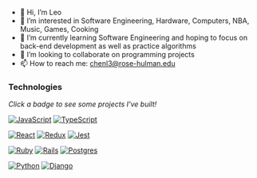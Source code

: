 - 👋 Hi, I’m Leo
- 👀 I’m interested in Software Engineering, Hardware, Computers, NBA, Music, Games, Cooking
- 🌱 I’m currently learning Software Engineering and hoping to focus on back-end development as well as practice algorithms
- 💞️ I’m looking to collaborate on programming projects
- 📫 How to reach me: chenl3@rose-hulman.edu

### Technologies

*Click a badge to see some projects I've built!*

[![JavaScript](https://img.shields.io/badge/javascript-%23323330.svg?style=for-the-badge&logo=javascript&logoColor=%23F7DF1E)](https://github.com/rhit-chenl3?tab=repositories&q=topic%3Ajavascript)
[![TypeScript](https://img.shields.io/badge/typescript-%23007ACC.svg?style=for-the-badge&logo=typescript&logoColor=white)](https://github.com/rhit-chenl3?tab=repositories&q=topic%3Atypescript)

[![React](https://img.shields.io/badge/react-%2320232a.svg?style=for-the-badge&logo=react&logoColor=%2361DAFB)](https://github.com/rhit-chenl3?tab=repositories&q=topic%3Areact)
[![Redux](https://img.shields.io/badge/redux-%23593d88.svg?style=for-the-badge&logo=redux&logoColor=white)](https://github.com/rhit-chenl3?tab=repositories&q=topic%3Aredux)
[![Jest](https://img.shields.io/badge/-jest-%23C21325?style=for-the-badge&logo=jest&logoColor=white)](https://github.com/rhit-chenl3?tab=repositories&q=topic%3Ajest)

[![Ruby](https://img.shields.io/badge/ruby-%23CC342D.svg?style=for-the-badge&logo=ruby&logoColor=white)](https://github.com/rhit-chenl3?tab=repositories&q=topic%3Aruby)
[![Rails](https://img.shields.io/badge/rails-%23CC0000.svg?style=for-the-badge&logo=ruby-on-rails&logoColor=white)](https://github.com/rhit-chenl3?tab=repositories&q=topic%3Arails)
[![Postgres](https://img.shields.io/badge/postgres-%23316192.svg?style=for-the-badge&logo=postgresql&logoColor=white)](https://github.com/rhit-chenl3?tab=repositories&q=topic%3Apostgres)

[![Python](https://img.shields.io/badge/python-3670A0?style=for-the-badge&logo=python&logoColor=ffdd54)](https://github.com/rhit-chenl3?tab=repositories&q=topic%3Apython)
[![Django](https://img.shields.io/badge/django-%23092E20.svg?style=for-the-badge&logo=django&logoColor=white)](https://github.com/rhit-chenl3?tab=repositories&q=topic%3Adjango)

<!---
rhit-chenl3/rhit-chenl3 is a ✨ special ✨ repository because its `README.md` (this file) appears on your GitHub profile.
You can click the Preview link to take a look at your changes.
--->
